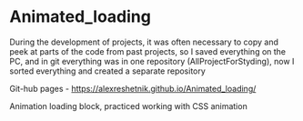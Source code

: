 # Animated_loading
 
During the development of projects, it was often necessary to copy and peek at parts of the code from past projects, so
I saved everything on the PC, and in git everything was in one repository (AllProjectForStyding), now
I sorted everything and created a separate repository

Git-hub pages - https://alexreshetnik.github.io/Animated_loading/

Animation loading block, practiced working with CSS animation
